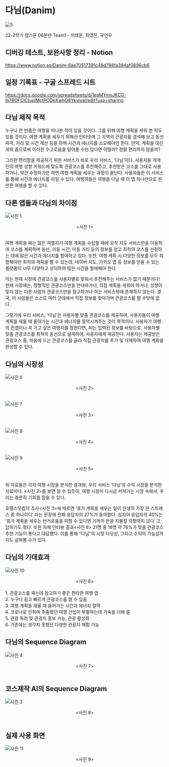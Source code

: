 # 다님(Danim)
![5](https://user-images.githubusercontent.com/76672161/207318989-1b58ea4c-df47-46a9-b407-b0e9ea691315.PNG)


22-2학기 캡스톤 06분반 Team1 - 이태운, 최영찬, 국연우

## 디버깅 테스트, 보완사항 정리 - Notion

https://www.notion.so/Danim-6ae70517391c48d788fa394af0896cb6

## 일정 기록표 - 구글 스프레드 시트

https://docs.google.com/spreadsheets/d/1eaMYnmJKCG-lb7ROFClCIupIMctPODeXwhO8YkvjyaI/edit?usp=sharing

## 다님 제작 목적

 누구나 한 번쯤은 여행을 떠나본 적이 있을 것이다. 그를 위해 여행 계획을 세워 본 적도 있을 것이다. 여행 계획을 세우기 위해선 인터넷에 그 지역의 관광지를 검색해 보고 동선 파악, 거리 및 시간 계산 등을 하며 시간과 에너지를 소모해야만 한다. 만약, 계획을 대신 세워 줌으로써 이러한 수고로움을 덜어줄 수만 있다면 어떨까? 정말 편리하지 않을까?
 
 그러한 편리함을 제공하기 위한 서비스가 바로 우리 서비스, ‘다님’이다. 사용자들 개개인의 여행 성향 키워드에 맞도록 관광코스를 추천해주고, 추천받은 코스를 그대로 사용하거나, 약간 수정하기만 하면 여행 계획을 세우는 과정이 끝난다. 사용자들은 이 서비스를 통해 시간과 에너지를 아낄 수 있다. 여행객들은 여행을 다닐 때 이 앱 하나만으로 원만한 여행을 할 수 있다.
 
## 다른 앱들과 다님의 차이점
![사진 1](https://user-images.githubusercontent.com/76672161/207313361-9b8518eb-44f2-4f9a-bce2-57b1e4590841.PNG)
<div align="center">
  <사진 1>  
</div>
<br/> 
 
 여행 계획을 짜는 많은 여행자가 여행 계획을 수립할 때에 오직 지도 서비스만을 이용하여 코스를 계획하며 동선, 이동 시간, 이동 거리 등의 정보를 얻고 최적의 코스를 선정하는 데에 많은 시간과 에너지를 할애하고 있다. 또한, 여행 계획 시 다양한 정보를 모두 취합해야만 최적의 계획을 짤 수 있는데, 네이버 지도, 카카오 맵 등 정보를 얻을 수 있는 플랫폼이 너무 다양하고 상이하여 많은 시간을 할애해야 한다. 
 
 이는 현재 시장에 관광코스를 사용자별로 맞춰서 추천해주는 서비스가 없기 때문이다! 현재 시장에는, 정형적인 관광코스만을 안내하거나, 직접 계획을 세워야 하거나, 성향이 맞지 않는 다른 사람의 관광코스만을 참고하거나 하는 서비스밖에 존재하지 않는다. 결국, 이 사람들은 스스로 여러 군데에서 직접 정보를 찾아가며 관광코스를 짤 수밖에 없다.
 
 그렇기에 우리 서비스, ‘다님’은 사용자별 맞춤 관광코스를 제공하여, 사용자들이 여행 계획을 세울 때 들어가는 시간과 에너지를 절약시켜주는 것이 목적이다. 사용자가 여행의 컨셉이나 꼭 가고 싶은 여행지를 정한다면, AI는 입력된 정보를 바탕으로, 사용자별 맞춤 관광코스를 최적의 동선으로 설계하여, 사용자에게 제공한다. 사용자는 제공받은 관광코스 중, 마음에 드는 관광코스를 골라 직접 관광지를 추가 및 삭제하여 여행 계획을 완성할 수 있다.
 
 ## 다님의 시장성
![사진 6](https://user-images.githubusercontent.com/76672161/207314270-b3476d83-c932-4125-933f-c67bc4e4d3ce.png)
<div align="center">
  <사진 2>  
</div>
<br/> 

![사진 7](https://user-images.githubusercontent.com/76672161/207314277-00067d9f-72b6-4ac0-9d94-b4bcfd1b5956.PNG)
<div align="center">
  <사진 3>  
</div>
<br/> 

![사진 8](https://user-images.githubusercontent.com/76672161/207314280-dea5cd09-17f1-466c-8fe4-c14035c0e806.PNG)
<div align="center">
  <사진 4>  
</div>
<br/> 

![사진 9](https://user-images.githubusercontent.com/76672161/207314283-85dac3a7-073f-4dd1-94c4-e0f135b65d86.png)
<div align="center">
  <사진 5>  
</div>
<br/> 

위 자료들은 각각 여행 시장을 분석한 결과와, 우리 서비스 ‘다님’의 수익 시장을 분석한 자료이다. <사진 2>를 보면 알 수 있듯이, 여행 시장이 다시금 커져가는 시장 속에서, 우리는 충분히 기회를 잡을 수 있다.

호텔스닷컴의 조사<사진 3>에 따르면 ‘휴가 계획을 세우는 일이 인생의 가장 큰 스트레스 중 하나이다’ 라는 문장에 전체 응답자의 27%가 동의했다. 심지어 응답자의 40%는 ‘휴가 계획을 세우는 번거로움을 피할 수 있다면 기꺼이 돈을 지불할 의향까지 있다’ 고 답하기도 했다. 또한 자체 인터뷰 결과<사진 8> 21명 중 16명 약 76%가 맞춤 관광코스 추천 기능이 좋다고 대답했다. 이를 통해 “다님”의 시장 타당성, 그리고 수익의 가능성까지도 살펴볼 수가 있다.

## 다님의 기대효과
![사진 10](https://user-images.githubusercontent.com/76672161/207315898-b7913f2f-d247-4ff6-b84e-231ad2ca5d76.PNG)
<div align="center">
  <사진 6>  
</div>
<br/>
1. 관광코스를 짜는데 참고하기 좋은 편리한 여행 앱<br/>
2. 누구나 쉽고 빠르게 관광코스를 짤 수 있음<br/>
3. 여행 계획을 세울 때 들어가는 시간과 에너지 절약<br/>
4. 코로나로 인하여 주춤했던 여행 산업이 부활하는데 가속을 더해 줌<br/>
5. 관광 독려 및 관광지 홍보 가능, 관광 활성화<br/>
6. 기존에는 생각치 못했던 다양한 관광지 체험 가능

## 다님의 Sequence Diagram
![사진 4](https://user-images.githubusercontent.com/76672161/207316651-28983570-5e03-40a4-a658-caf005838dd3.png)
<div align="center">
  <사진 7>  
</div>
<br/>

## 코스제작 AI의 Sequence Diagram
![사진 3](https://user-images.githubusercontent.com/76672161/207317361-025a8f86-5171-4c5d-9dee-a8538a79f3a6.png)
<div align="center">
  <사진 8>  
</div>
<br/>

## 실제 사용 화면
![사진 11](https://user-images.githubusercontent.com/76672161/207317924-96e0c72a-61a2-4c37-87af-48f85bc24621.jpg)
<div align="center">
  <사진 9>  
</div>
<br/>
